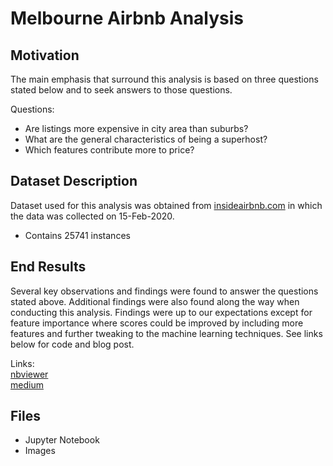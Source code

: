 # Melbourne Airbnb Analysis

## Motivation

The main emphasis that surround this analysis is based on three questions stated below and to seek answers to those questions.

Questions:
* Are listings more expensive in city area than suburbs?
* What are the general characteristics of being a superhost?
* Which features contribute more to price?

## Dataset Description

Dataset used for this analysis was obtained from [insideairbnb.com](http://insideairbnb.com/get-the-data.html) in which the data was collected on 15-Feb-2020.
* Contains 25741 instances

## End Results

Several key observations and findings were found to answer the questions stated above. Additional findings were also found along the way when conducting this analysis. Findings were up to our expectations except for feature importance where scores could be improved by including more features and further tweaking to the machine learning techniques. See links below for code and blog post.

Links:\
[nbviewer](https://nbviewer.jupyter.org/github/mxcodeyard/melbourne_airbnb/blob/master/v2/melbourne_airbnb_v2.ipynb)\
[medium](https://medium.com/@mtang1/melbourne-airbnb-analysis-8fddc1c020ef)

## Files

* Jupyter Notebook
* Images

